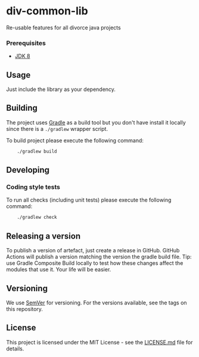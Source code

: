 # div-common-lib
Re-usable features for all divorce java projects

### Prerequisites

- [JDK 8](https://www.oracle.com/java)

## Usage

Just include the library as your dependency. 

## Building

The project uses [Gradle](https://gradle.org) as a build tool but you don't have install it locally since there is a
`./gradlew` wrapper script.  

To build project please execute the following command:

```bash
    ./gradlew build
```

## Developing

### Coding style tests

To run all checks (including unit tests) please execute the following command:

```bash
    ./gradlew check
```

## Releasing a version

To publish a version of artefact, just create a release in GitHub. GitHub Actions will publish a version matching the version the gradle build file.
Tip: use Gradle Composite Build locally to test how these changes affect the modules that use it. Your life will be easier.

## Versioning

We use [SemVer](http://semver.org/) for versioning.
For the versions available, see the tags on this repository.

## License

This project is licensed under the MIT License - see the [LICENSE.md](LICENSE.md) file for details.
